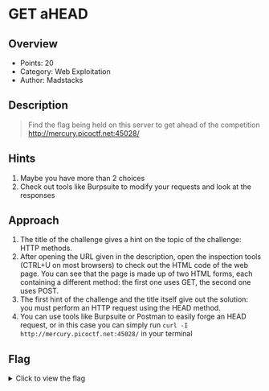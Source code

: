 # GET aHEAD

## Overview

* Points: 20
* Category: Web Exploitation
* Author: Madstacks

## Description
> Find the flag being held on this server to get ahead of the competition http://mercury.picoctf.net:45028/

## Hints

1. Maybe you have more than 2 choices
2. Check out tools like Burpsuite to modify your requests and look at the responses

## Approach

1. The title of the challenge gives a hint on the topic of the challenge: HTTP methods.
2. After opening the URL given in the description, open the inspection tools (CTRL+U on most browsers) to check out the HTML code of the web page. You can see that the page is made up of two HTML forms, each containing a different method: the first one uses GET, the second one uses POST.
3. The first hint of the challenge and the title itself give out the solution: you must perform an HTTP request using the HEAD method.
4. You can use tools like Burpsuite or Postman to easily forge an HEAD request, or in this case you can simply run `curl -I http://mercury.picoctf.net:45028/` in your terminal

## Flag

<details>
<summary>Click to view the flag</summary>

__picoCTF{r3j3ct_th3_du4l1ty_775f2530}__
</details>